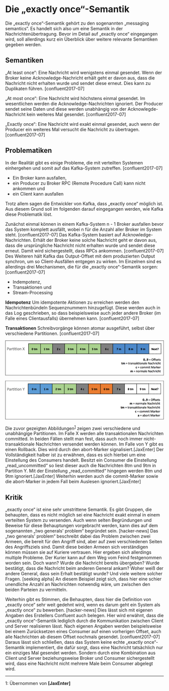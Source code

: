 # Die „exactly once“-Semantik

Die „exactly once“-Semantik gehört zu den sogenannten „messaging semantics“. Es handelt sich also um eine Semantik in der Nachrichtenübertragung.
Bevor im Detail auf „exactly once“ eingegangen wird, soll allerdings kurz ein Überblick über weitere relevante Semantiken gegeben werden.

## Semantiken

„At least once“: Eine Nachricht wird wenigstens einmal gesendet. Wenn der Broker keine Acknowledge-Nachricht erhält geht er davon aus, dass die Nachricht nicht erhalten wurde und sendet diese erneut. Dies kann zu Duplikaten führen. [confluent2017-07]

„At most once“: Eine Nachricht wird höchstens einmal gesendet. Im wesentlichen werden die Acknowledge-Nachrichten ignoriert. Der Producer sendet seine Daten und diese werden unabhängig von der Acknowlegde-Nachricht kein weiteres Mal gesendet. [confluent2017-07]

„Exactly once“: Eine Nachricht wird exakt einmal gesendet, auch wenn der Producer ein weiteres Mal versucht die Nachricht zu übertragen. [confluent2017-07]

## Problematiken

In der Realität gibt es einige Probleme, die mit verteilten Systemen einhergehen und somit auf das Kafka-System zutreffen. [confluent2017-07]

* Ein Broker kann ausfallen,
* ein Producer zu Broker RPC (Remote Procedure Call) kann nicht ankommen und
* ein Client kann ausfallen

Trotz allem sagen die Entwickler von Kafka, dass „exactly once“ möglich ist. Aus diesem Grund soll im folgenden darauf eingegangen werden, wie Kafka diese Problematik löst.

Zunächst einmal können in einem Kafka-System n - 1 Broker ausfallen bevor das System komplett ausfällt, wobei n für die Anzahl aller Broker im System steht. [confluent2017-07]
Das Kafka-System basiert auf Acknowledge-Nachrichten. Erhält der Broker keine solche Nachricht geht er davon aus, dass die ursprüngliche Nachricht nicht erhalten wurde und sendet diese erneut. Damit wird sichergestellt, dass RPCs ankommen. [confluent2017-07]
Des Weiteren hält Kafka das Output-Offset mit dem produzierten Output synchron, um so Client-Ausfällen entgegen zu wirken.
Im Einzelnen sind es allerdings drei Mechanismen, die für die „exactly once“-Semantik sorgen: [confluent2017-07]

* Indempotenz,
* Transaktionen und
* Stream-Processing

**Idempotenz**
Um idempotente Aktionen zu erreichen werden den Nachrichtenbündeln Sequenznummern hinzugefügt. Diese werden auch in das Log geschrieben, so dass beispielsweise auch jeder andere Broker (im Falle eines Clientausfalls) übernehmen kann. [confluent2017-07]

**Transaktionen**
Schreibvorgänge können atomar ausgeführt, selbst über verschiedene Partitionen. [confluent2017-07]

![Partition X](./images/partition_x.png)

![Partition Y](./images/partition_y.png)

Die zuvor gezeigten Abbildungen<sup>[1](#image_src)</sup> zeigen zwei verschiedene und unabhängige Partitionen. Im Falle X werden alle transaktionalen Nachrichten committed. In beiden Fällen stellt man fest, dass auch noch immer nicht-transaktionale Nachrichten versendet werden können. Im Falle von Y gibt es einen Rollback. Dies wird durch den abort-Marker signalisiert.[JaxEnter]
Der Vollständigkeit halber ist zu erwähnen, dass es sich hierbei um eine Einstellung des Consumers handelt. Besitzt ein Consumer die Einstellung „read_uncommitted“ so liest dieser auch die Nachrichten 8tm und 9tm in Partition Y. Mit der Einstellung „read_committed“ hingegen werden 8tm und 9tm ignoriert.[JaxEnter]
Weiterhin werden auch die commit-Marker sowie die abort-Marker in jedem Fall beim Auslesen ignoriert.[JaxEnter]

## Kritik

„exactly once“ ist eine sehr umstrittene Semantik. Es gibt Gruppen, die behaupten, dass es nicht möglich sei eine Nachricht exakt einmal in einem verteilten System zu versenden. Auch wenn selten Begründungen und Beweise für diese Behauptungen vorgebracht werden, kann dies auf dem sogenannten „two generals' problem“ begründet sein. [hacker-news]
Das „two generals' problem“ beschreibt dabei das Problem zwischen zwei Armeen, die bereit für den Angriff sind, aber auf zwei verschiedenen Seiten des Angriffsziels sind. Damit diese beiden Armeen sich verständigen können müssen sie auf Kuriere vertrauen. Hier ergeben sich allerdings multiple Probleme. Der Kurier kann auf dem Weg vom Feind festgenommen worden sein. Doch wann? Wurde die Nachricht bereits übergeben? Wurde bestätigt, dass die Nachricht beim anderen General ankam? Woher weiß der andere General, dass sein Erhalt bestätigt wurde? Und viele weitere solcher Fragen. [seeking alpha]
An diesem Beispiel zeigt sich, dass hier eine schier unendliche Anzahl an Nachrichten notwendig wäre, um zwischen den beiden Parteien zu vermitteln.

Weiterhin gibt es Stimmen, die Behaupten, dass hier die Definition von „exactly once“ sehr weit gedehnt wird, wenn es darum geht ein System als „exactly once“ zu bewerben. [hacker-news]
Dies lässt sich mit eigenen Angaben des Erstellers Confluent auch belegen. Hier wird erwähnt, dass die „exactly once“-Semantik lediglich durch die Kommunikation zwischen Client und Server realisieren lässt. Nach eigenen Angaben werden beispielsweise bei einem Zurücksetzen eines Consumer auf einen vorherigen Offset, auch alle Nachrichten ab diesem Offset nochmals gesendet. [confluent2017-07]
Daraus lässt sich schließen, dass das System keine echte „exactly once“-Semantik implementiert, die dafür sorgt, dass eine Nachricht tatsächlich nur ein einziges Mal gesendet werden. Sondern durch eine Kombination aus Client und Server beziehungsweise Broker und Consumer sichergestellt wird, dass eine Nachricht nicht mehrere Male beim Consumer abgelegt wird.

---
 
<a name="image_src">1</a>: Übernommen von **[JaxEnter]**

